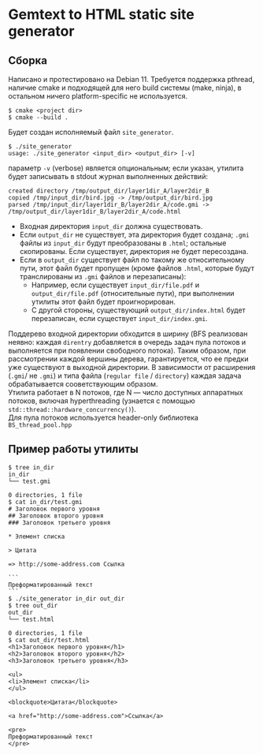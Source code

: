 # Gemtext to HTML static site generator 

## Сборка

Написано и протестировано на Debian 11.
Требуется поддержка pthread, наличие cmake и подходящей для него build системы (make, ninja), в остальном ничего platform-specific не используется.

```
$ cmake <project dir>
$ cmake --build .
```
Будет создан исполняемый файл `site_generator`.
```
$ ./site_generator 
usage: ./site_generator <input_dir> <output_dir> [-v]  
```
параметр `-v` (verbose) является опциональным; если указан, утилита будет записывать в stdout журнал выполненных действий:
```
created directory /tmp/output_dir/layer1dir_A/layer2dir_B
copied /tmp/input_dir/bird.jpg -> /tmp/output_dir/bird.jpg
parsed /tmp/input_dir/layer1dir_B/layer2dir_A/code.gmi -> /tmp/output_dir/layer1dir_B/layer2dir_A/code.html
```

* Входная директория `input_dir` должна существовать. 
* Если `output_dir` не существует, эта директория будет создана; `.gmi` файлы из `input_dir` будут преобразованы в `.html`; остальные скопированы. Если существует, директория не будет пересоздана.
* Если в `output_dir` существует файл по такому же относительному пути, этот файл будет пропущен (кроме файлов `.html`, которые будут транслированы из `.gmi` файлов и перезаписаны):
    * Например, если существует `input_dir/file.pdf` и `output_dir/file.pdf` (относительные пути), при выполнении утилиты этот файл будет проигнорирован. 
    * С другой стороны, существующий `output_dir/index.html` будет перезаписан, если существует `input_dir/index.gmi`.

Поддерево входной директории обходится в ширину (BFS реализован неявно: каждая `direntry` добавляется в очередь задач пула потоков и выполняется при появлении свободного потока). Таким образом, при рассмотрении каждой вершины дерева, гарантируется, что ее предки уже существуют в выходной директории. В зависимости от расширения (`.gmi`/ не `.gmi`) и типа файла (`regular file` / `directory`) каждая задача обрабатывается сооветствующим образом.  
Утилита работает в N потоков, где N — число доступных аппаратных потоков, включая hyperthreading (узнается с помощью `std::thread::hardware_concurrency()`).    
Для пула потоков используется header-only библиотека `BS_thread_pool.hpp`  
  

## Пример работы утилиты
````
$ tree in_dir
in_dir
└── test.gmi

0 directories, 1 file
$ cat in_dir/test.gmi
# Заголовок первого уровня
## Заголовок второго уровня
### Заголовок третьего уровня

* Элемент списка

> Цитата

=> http://some-address.com Ссылка

```
Преформатированный текст
```
$ ./site_generator in_dir out_dir
$ tree out_dir
out_dir
└── test.html

0 directories, 1 file
$ cat out_dir/test.html 
<h1>Заголовок первого уровня</h1>
<h2>Заголовок второго уровня</h2>
<h3>Заголовок третьего уровня</h3>

<ul>
<li>Элемент списка</li>
</ul>

<blockquote>Цитата</blockquote>

<a href="http://some-address.com">Ссылка</a>

<pre>
Преформатированный текст
</pre>

````
